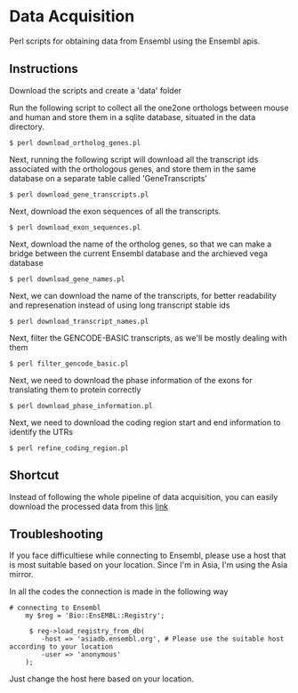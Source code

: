 # Data Acquisition

Perl scripts for obtaining data from Ensembl using the Ensembl apis.

## Instructions

Download the scripts and create a 'data' folder

Run the following script to collect all the one2one orthologs between mouse and human and store them in a sqlite database, situated in the data directory.

```
$ perl download_ortholog_genes.pl
```
Next, running the following script will download all the transcript ids associated with the orthologous genes, and store them in the same database on a separate table called 'GeneTranscripts'

```
$ perl download_gene_transcripts.pl
```
Next, download the exon sequences of all the transcripts.
```
$ perl download_exon_sequences.pl
```

Next, download the name of the ortholog genes, so that we can make a bridge between the current Ensembl database and the archieved vega database
```
$ perl download_gene_names.pl
```

Next, we can download the name of the transcripts, for better readability and represenation instead of using long transcript stable ids
```
$ perl download_transcript_names.pl
```

Next, filter the GENCODE-BASIC transcripts, as we'll be mostly dealing with them
```
$ perl filter_gencode_basic.pl
```

Next, we need to download the phase information of the exons for translating them to protein correctly
```
$ perl download_phase_information.pl
```

Next, we need to download the coding region start and end information to identify the UTRs
```
$ perl refine_coding_region.pl
```

## Shortcut

Instead of following the whole pipeline of data acquisition, you can easily download the processed data from this [link](https://drive.google.com/open?id=1X51bFX-WVbsp346byt36VW3kCUb6mPtb)


## Troubleshooting

If you face difficultiese while connecting to Ensembl, please use a host that is most suitable based on your location. Since I'm in Asia, I'm using the Asia mirror.

In all the codes the connection is made in the following way

```
# connecting to Ensembl
    my $reg = 'Bio::EnsEMBL::Registry';

     $ reg->load_registry_from_db(
        -host => 'asiadb.ensembl.org', # Please use the suitable host according to your location
        -user => 'anonymous'
    );
```
Just change the host here based on your location.
